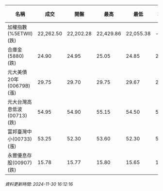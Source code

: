| 名稱 | 成交 | 開盤 | 最高 | 最低 | 均價 | 成交金額(億) | 昨收 | 漲跌幅 | 漲跌 | 總量 | 昨量 | 振幅 |
| -------- | -------- | -------- | -------- |-------- | -------- | -------- |-------- |-------- |-------- | -------- | -------- |-------- |
|加權指數(%5ETWII) (跌)|22,262.50|22,202.28|22,429.86|22,055.38|-|3,068.21|22,298.90|0.16%|36.40|6,048,704|0|1.68%|
|合庫金(5880) (跌)|24.90|24.95|25.05|24.85|24.93|3.82|25.10|0.80%|0.20|15,332|8,919|0.80%|
|元大美債20年(00679B) (漲)|29.75|29.70|29.75|29.67|29.71|14.56|29.64|0.37%|0.11|49,014|63,333|0.27%|
|元大台灣高息低波(00713) (跌)|54.95|54.90|55.15|54.50|54.89|5.82|55.05|0.18%|0.10|10,603|14,415|1.18%|
|富邦臺灣中小(00733) (漲)|53.25|52.30|53.60|52.30|53.22|0.526|52.95|0.57%|0.30|988|1,235|2.46%|
|永豐優息存股(00907) (跌)|15.78|15.77|15.80|15.65|15.74|0.218|15.79|0.06%|0.01|1,384|2,166|0.95%|
###### 資料更新時間: 2024-11-30 16:12:16